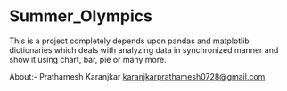 # Summer_Olympics
This is a project completely depends upon pandas and matplotlib dictionaries which deals with analyzing data in synchronized manner and show it using chart, bar, pie or many more.

About:-
Prathamesh Karanjkar
karanjkarprathamesh0728@gmail.com
